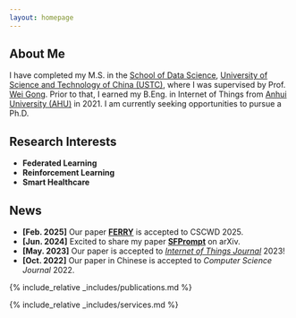 ```yaml
---
layout: homepage
---
```


## About Me

I have completed my M.S. in the [School of Data Science](https://saids.ustc.edu.cn/),
[University of Science and Technology of China (USTC)](http://www.ustc.edu.cn/), where I was supervised by Prof. [Wei Gong](http://staff.ustc.edu.cn/~weigong/).
Prior to that, I earned my B.Eng. in Internet of Things from [Anhui University (AHU)](https://www.ahu.edu.cn) in 2021. I am currently seeking opportunities to pursue a Ph.D.


## Research Interests

- **Federated Learning**
- **Reinforcement Learning**
- **Smart Healthcare**

## News

- **[Feb. 2025]** Our paper **[FERRY](assets/files/FERRY.pdf)** is accepted to CSCWD 2025.
- **[Jun. 2024]** Excited to share my paper **[SFPrompt](https://arxiv.org/pdf/2407.17533)** on arXiv.
- **[May. 2023]** Our paper is accepted to *[Internet of Things Journal](https://ieeexplore.ieee.org/document/10138664/)* 2023!
- **[Oct. 2022]** Our paper in Chinese is accepted to *Computer Science Journal* 2022.



{% include_relative _includes/publications.md %}

{% include_relative _includes/services.md %}
